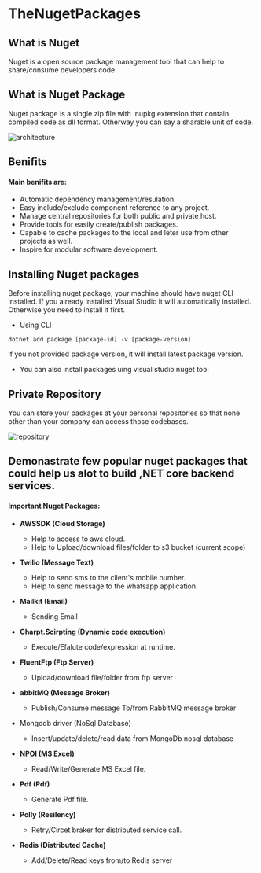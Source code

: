 # TheNugetPackages

## What is Nuget 

Nuget is a open source package management tool that can help to share/consume developers code.

## What is Nuget Package

Nuget package is a single zip file with .nupkg extension that contain compiled code as dll format. 
Otherway you can say a sharable unit of code.

![architecture](https://github.com/habibsql/TheNugetPackages/blob/master/docs/one.jpg?raw=true)

## Benifits

#### Main benifits are:

* Automatic dependency management/resulation.
* Easy include/exclude component reference to any project.
* Manage central repositories for both public and private host.
* Provide tools for easily create/publish packages.
* Capable to cache packages to the local and leter use from other projects as well.
* Inspire for modular software development.

## Installing Nuget packages

Before installing nuget package, your machine should have nuget CLI installed. If you already installed Visual Studio
it will automatically installed. Otherwise you need to install it first.

* Using CLI 

```
dotnet add package [package-id] -v [package-version]
```
if you not provided package version, it will install latest package version.

* You can also install packages uing visual studio nuget tool

## Private Repository

You can store your packages at your personal repositories so that none other than your company can access those codebases.

![repository](https://github.com/habibsql/TheNugetPackages/blob/master/docs/two.png?raw=true)



## Demonastrate few popular nuget packages that could help us alot to build ,NET core backend services.

#### Important Nuget Packages:

* **AWSSDK (Cloud Storage)**
   - Help to access to aws cloud.
   - Help to Upload/download files/folder to s3 bucket (current scope)

* **Twilio (Message Text)**
   - Help to send sms to the client's mobile number.
   - Help to send message to the whatsapp application.
   
* **Mailkit (Email)**
   - Sending Email
	
* **Charpt.Scirpting (Dynamic code execution)**
   - Execute/Efalute code/expression at runtime.
	
* **FluentFtp (Ftp Server)**
   - Upload/download file/folder from ftp server
	
* **abbitMQ (Message Broker)**
   - Publish/Consume message To/from RabbitMQ message broker
	
* Mongodb driver (NoSql Database)
   - Insert/update/delete/read data from MongoDb nosql database
   
* **NPOI (MS Excel)**
   - Read/Write/Generate MS Excel file.
   
* **Pdf (Pdf)**
   - Generate Pdf file.
	
* **Polly (Resilency)**
   - Retry/Circet braker for distributed service call.

* **Redis (Distributed Cache)**
   - Add/Delete/Read keys from/to Redis server
